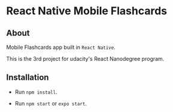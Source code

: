 # React Native Mobile Flashcards

## About

Mobile Flashcards app built in `React Native`.

This is the 3rd project for udacity's React Nanodegree program.

## Installation

- Run `npm install`.

- Run `npm start` or `expo start`.
